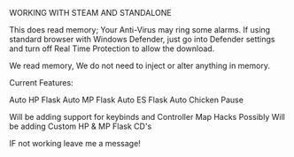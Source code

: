 WORKING WITH STEAM AND STANDALONE

This does read memory; Your Anti-Virus may ring some alarms. If using standard browser with Windows Defender, just go into Defender settings and turn off Real Time Protection to allow the download. 


We read memory, We do not need to inject or alter anything in memory. 

Current Features:

Auto HP Flask
Auto MP Flask
Auto ES Flask
Auto Chicken Pause

Will be adding support for keybinds and Controller
Map Hacks Possibly
Will be adding Custom HP & MP Flask CD's



IF not working leave me a message!
